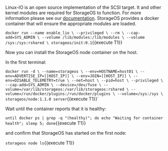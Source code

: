 Linux-IO is an open source implementation of the SCSI target. It and other
kernel modules are required for StorageOS to function. For more information
please see our
[documentation](https://docs.storageos.com/docs/prerequisites/systemconfiguration).
StorageOS provides a docker container that will ensure the appropriate modules
are loaded.

`docker run --name enable_lio \
           --privileged \
           --rm \
           --cap-add=SYS_ADMIN \
           --volume /lib/modules:/lib/modules \
           --volume /sys:/sys:rshared \
           storageos/init:0.1`{{execute T1}}

Now you can install the StorageOS node container on the host.

In the first terminal:

`docker run -d \
  --name=storageos \
  --env=HOSTNAME=host01 \
  --env=ADVERTISE_IP=[[HOST_IP]] \
  --env=JOIN=[[HOST_IP]] \
  --env=DISABLE_TELEMETRY=true \
  --net=host \
  --pid=host \
  --privileged \
  --cap-add=SYS_ADMIN \
  --device=/dev/fuse \
  --volume=/var/lib/storageos:/var/lib/storageos:rshared \
  --volume=/run/docker/plugins:/run/docker/plugins \
  --volume=/sys:/sys \
  storageos/node:1.1.0 server`{{execute T1}}`

Wait until the container reports that it is healthy:

`until docker ps | grep -q "(healthy)"; do echo "Waiting for container health"; sleep 5; done`{{execute T1}}

and confirm that StorageOS has started on the first node:

`storageos node ls`{{execute T1}}
